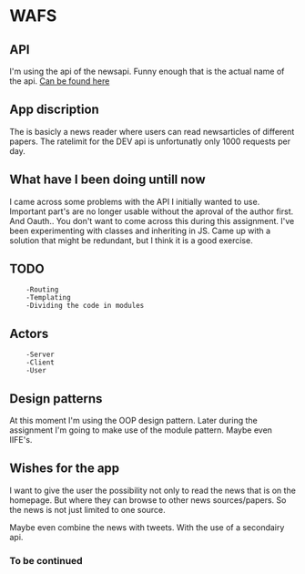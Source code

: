 # WAFS

## API
 I'm using the api of the newsapi. Funny enough that is the actual name of the api. 
 [Can be found here](https://newsapi.org)


## App discription

The is basicly a news reader where users can read newsarticles of different papers. The ratelimit for the DEV api is unfortunatly only 1000 requests per day.

## What have I been doing untill  now
I came across some problems with the API I initially wanted to use. Important part's are no longer usable without the aproval of the author first. And Oauth.. You don't want to come across this during this assignment.
I've been experimenting with classes and inheriting in JS. Came up with a solution that might be redundant, but I think it is a good exercise. 

## TODO

		-Routing
		-Templating
		-Dividing the code in modules

## Actors
		-Server
		-Client
		-User


## Design patterns

At this moment I'm using the OOP design pattern. Later during the assignment I'm going to make use of the module pattern. Maybe even IIFE's. 



## Wishes for the app

I want to give the user the possibility not only to read the news that is on the homepage. But where they can browse to other news sources/papers. So the news is not just limited to one source.

Maybe even combine the news with tweets. With the use of a secondairy api.

### To be continued